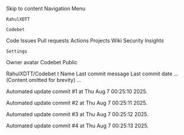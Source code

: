Skip to content
Navigation Menu

    RahulXDTT

    Codebet

Code
Issues
Pull requests
Actions
Projects
Wiki
Security
Insights

    Settings

Owner avatar
Codebet
Public

RahulXDTT/Codebet
t
Name	Last commit message
	Last commit date
... (Content omitted for brevity) ...


Automated update commit #1 at Thu Aug  7 00:25:10 2025.

Automated update commit #2 at Thu Aug  7 00:25:11 2025.

Automated update commit #3 at Thu Aug  7 00:25:12 2025.

Automated update commit #4 at Thu Aug  7 00:25:13 2025.